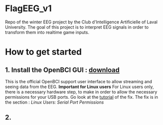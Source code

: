 # FlagEEG_v1
Repo of the winter EEG project by the Club d'Intelligence Artificielle of Laval University. The goal of this project is to interpret EEG signals in order to transform them into realtime game inputs.

# How to get started 
## 1. Install the OpenBCI GUI : [download](https://openbci.com/downloads)
This is the official OpenBCI support user interface to allow streaming and seeing data from the EEG.
**Important for Linux users** For Linux users only, there is a necessary hardware step, to make in order to allow the necessary permissions for your USB ports. Go look at the [tutorial](https://docs.openbci.com/Software/OpenBCISoftware/GUIDocs/#linux-users-serial-port-permissions) of the fix. The fix is in the section : _Linux Users: Serial Port Permissions_

## 2. 
